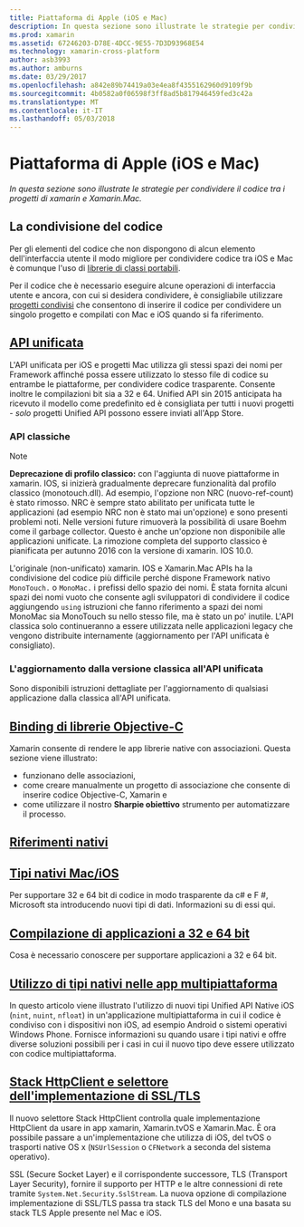 ```yaml
---
title: Piattaforma di Apple (iOS e Mac)
description: In questa sezione sono illustrate le strategie per condividere il codice tra i progetti di xamarin e Xamarin.Mac.
ms.prod: xamarin
ms.assetid: 67246203-D78E-4DCC-9E55-7D3D93968E54
ms.technology: xamarin-cross-platform
author: asb3993
ms.author: amburns
ms.date: 03/29/2017
ms.openlocfilehash: a842e89b74419a03e4ea8f4355162960d9109f9b
ms.sourcegitcommit: 4b0582a0f06598f3ff8ad5b817946459fed3c42a
ms.translationtype: MT
ms.contentlocale: it-IT
ms.lasthandoff: 05/03/2018
---
```

# <a name="apple-platform-ios-and-mac"></a>Piattaforma di Apple (iOS e Mac)

_In questa sezione sono illustrate le strategie per condividere il codice tra i progetti di xamarin e Xamarin.Mac._

## <a name="code-sharing"></a>La condivisione del codice

Per gli elementi del codice che non dispongono di alcun elemento dell'interfaccia utente il modo migliore per condividere codice tra iOS e Mac è comunque l'uso di [librerie di classi portabili](~/cross-platform/app-fundamentals/pcl.md).

Per il codice che è necessario eseguire alcune operazioni di interfaccia utente e ancora, con cui si desidera condividere, è consigliabile utilizzare [progetti condivisi](~/cross-platform/app-fundamentals/shared-projects.md) che consentono di inserire il codice per condividere un singolo progetto e compilati con Mac e iOS quando si fa riferimento.

##  <a name="unified-apiunifiedindexmd"></a>[API unificata](unified/index.md)

L'API unificata per iOS e progetti Mac utilizza gli stessi spazi dei nomi per Framework affinché possa essere utilizzato lo stesso file di codice su entrambe le piattaforme, per condividere codice trasparente. Consente inoltre le compilazioni bit sia a 32 e 64. Unified API sin 2015 anticipata ha ricevuto il modello come predefinito ed è consigliata per tutti i nuovi progetti - *solo* progetti Unified API possono essere inviati all'App Store.

### <a name="classic-apis"></a>API classiche

> [!NOTE]
> **Deprecazione di profilo classico:** con l'aggiunta di nuove piattaforme in xamarin. IOS, si inizierà gradualmente deprecare funzionalità dal profilo classico (monotouch.dll). Ad esempio, l'opzione non NRC (nuovo-ref-count) è stato rimosso. NRC è sempre stato abilitato per unificata tutte le applicazioni (ad esempio NRC non è stato mai un'opzione) e sono presenti problemi noti. Nelle versioni future rimuoverà la possibilità di usare Boehm come il garbage collector. Questo è anche un'opzione non disponibile alle applicazioni unificate. La rimozione completa del supporto classico è pianificata per autunno 2016 con la versione di xamarin. IOS 10.0.

L'originale (non-unificato) xamarin. IOS e Xamarin.Mac APIs ha la condivisione del codice più difficile perché dispone Framework nativo `MonoTouch.` o `MonoMac.` i prefissi dello spazio dei nomi.  È stata fornita alcuni spazi dei nomi vuoto che consente agli sviluppatori di condividere il codice aggiungendo `using` istruzioni che fanno riferimento a spazi dei nomi MonoMac sia MonoTouch su nello stesso file, ma è stato un po' inutile. L'API classica solo continueranno a essere utilizzata nelle applicazioni legacy che vengono distribuite internamente (aggiornamento per l'API unificata è consigliato).


### <a name="updating-from-classic-to-the-unified-api"></a>L'aggiornamento dalla versione classica all'API unificata

Sono disponibili istruzioni dettagliate per l'aggiornamento di qualsiasi applicazione dalla classica all'API unificata.

## <a name="binding-objective-c-librariesbindingindexmd"></a>[Binding di librerie Objective-C](binding/index.md)

Xamarin consente di rendere le app librerie native con associazioni. Questa sezione viene illustrato:

- funzionano delle associazioni,
- come creare manualmente un progetto di associazione che consente di inserire codice Objective-C, Xamarin e
- come utilizzare il nostro **Sharpie obiettivo** strumento per automatizzare il processo.

## <a name="native-referencesnative-referencesmd"></a>[Riferimenti nativi](native-references.md)



##  <a name="macios-native-typesnativetypesmd"></a>[Tipi nativi Mac/iOS](nativetypes.md)

Per supportare 32 e 64 bit di codice in modo trasparente da c# e F #, Microsoft sta introducendo nuovi tipi di dati.   Informazioni su di essi qui.

##  <a name="building-32-and-64-bit-apps32-and-64indexmd"></a>[Compilazione di applicazioni a 32 e 64 bit](32-and-64/index.md)

Cosa è necessario conoscere per supportare applicazioni a 32 e 64 bit.

## <a name="working-with-native-types-in-cross-platform-appsnative-types-cross-platformmd"></a>[Utilizzo di tipi nativi nelle app multipiattaforma](native-types-cross-platform.md)

In questo articolo viene illustrato l'utilizzo di nuovi tipi Unified API Native iOS (`nint`, `nuint`, `nfloat`) in un'applicazione multipiattaforma in cui il codice è condiviso con i dispositivi non iOS, ad esempio Android o sistemi operativi Windows Phone.
Fornisce informazioni su quando usare i tipi nativi e offre diverse soluzioni possibili per i casi in cui il nuovo tipo deve essere utilizzato con codice multipiattaforma.


## <a name="httpclient-stack-and-ssltls-implementation-selectorhttp-stackmd"></a>[Stack HttpClient e selettore dell'implementazione di SSL/TLS](http-stack.md)

Il nuovo selettore Stack HttpClient controlla quale implementazione HttpClient da usare in app xamarin, Xamarin.tvOS e Xamarin.Mac. È ora possibile passare a un'implementazione che utilizza di iOS, del tvOS o trasporti native OS x (`NSUrlSession` o `CFNetwork` a seconda del sistema operativo).

SSL (Secure Socket Layer) e il corrispondente successore, TLS (Transport Layer Security), fornire il supporto per HTTP e le altre connessioni di rete tramite `System.Net.Security.SslStream`. La nuova opzione di compilazione implementazione di SSL/TLS passa tra stack TLS del Mono e una basata su stack TLS Apple presente nel Mac e iOS.
